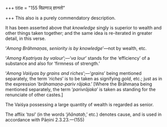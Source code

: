 +++
title = "155 विप्राणाञ् ज्ञानतो"

+++
This also is a purely commendatory description.

It has been asserted above that *knowledge* singly is superior to wealth
and other things taken together; and the same idea is re-iterated in
greater detail, in this verse.

‘*Among Brāhmaṇas*, *seniority is by knowledge*’—not by wealth, etc.

‘*Among Kṣatriyas by valour*’;—‘*va* *lour*’ stands for the ‘efficiency’
of a substance and also for ‘firmness of strength.’

‘*Among Vaiśyas by grains and riches*’;—‘*grains*’ being mentioned
separately, the term ‘*riches*’ is to be taken as signifying *gold*,
etc.; just as in the expression ‘*brāhamaṇa-pariv* *rājaka*.’ \[Where
the Brāhmaṇa being mentioned separately, the term ‘*parivrājaka*’ is
taken as standing for the renunciate of other castes.\]

The Vaiśya possessing a large quantity of wealth is regarded as senior.

The affiix ‘*tasi*’ (in the words ‘*jñānataḥ*,’ etc.) denotes cause, and
is used in accordance with Pāṇini 2.3.23.—(155)



